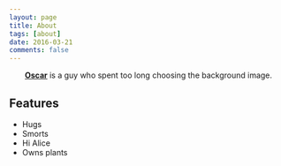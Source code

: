 ```yaml
---
layout: page
title: About
tags: [about]
date: 2016-03-21
comments: false
---
```

    
<center><a href="http://taylantatli.github.io/Moon"><b>Oscar</b></a> is a guy who spent too long choosing the background image.</center>

## Features
* Hugs
* Smorts
* Hi Alice
* Owns plants
